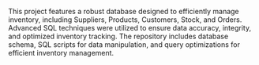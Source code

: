This project features a robust database designed to efficiently manage inventory, including Suppliers, Products, Customers, Stock, and Orders. Advanced SQL techniques were utilized to ensure data accuracy, integrity, and optimized inventory tracking. The repository includes database schema, SQL scripts for data manipulation, and query optimizations for efficient inventory management.
